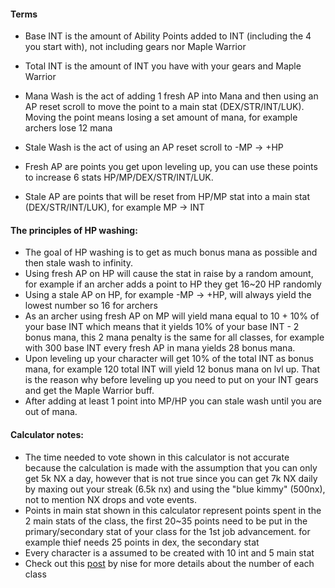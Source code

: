 #### Terms

 - Base INT is the amount of Ability Points added to INT (including the 4 you start with), not including gears nor Maple Warrior

 - Total INT is the amount of INT you have with your gears and Maple Warrior

 - Mana Wash is the act of adding 1 fresh AP into Mana and then using an AP reset scroll to move the point to a main stat (DEX/STR/INT/LUK). Moving the point means losing a set amount of mana, for example archers lose 12 mana

 - Stale Wash is the act of using an AP reset scroll to -MP -> +HP

 - Fresh AP are points you get upon leveling up, you can use these points to increase 6 stats HP/MP/DEX/STR/INT/LUK. 

 - Stale AP are points that will be reset from HP/MP stat into a main stat (DEX/STR/INT/LUK), for example MP -> INT

#### The principles of HP washing:

 - The goal of HP washing is to get as much bonus mana as possible and then stale wash to infinity.
 - Using fresh AP on HP will cause the stat in raise by a random amount, for example if an archer adds a point to HP they get 16~20 HP randomly
 - Using a stale AP on HP, for example -MP -> +HP, will always yield the lowest number so 16 for archers
 - As an archer using fresh AP on MP will yield mana equal to 10 + 10% of your base INT which means that it yields 10% of your base INT - 2 bonus mana, this 2 mana penalty is the same for all classes, for example with 300 base INT every fresh AP in mana yields 28 bonus mana.
 - Upon leveling up your character will get 10% of the total INT as bonus mana, for example 120 total INT will yield 12 bonus mana on lvl up.
That is the reason why before leveling up you need to put on your INT gears and get the Maple Warrior buff.
 - After adding at least 1 point into MP/HP you can stale wash until you are out of mana.

#### Calculator notes:
 - The time needed to vote shown in this calculator is not accurate because the calculation is made with the assumption that you can only get 5k NX a day, however that is not true since you can get 7k NX daily by maxing out your streak (6.5k nx) and using the "blue kimmy" (500nx), not to mention NX drops and vote events.
 - Points in main stat shown in this calculator represent points spent in the 2 main stats of the class, the first 20~35 points need to be put in the primary/secondary stat of your class for the 1st job advancement. for example thief needs 25 points in dex, the secondary stat
 - Every character is a assumed to be created with 10 int and 5 main stat
 - Check out this [post](https://forum.maplelegends.com/index.php?threads/nises-hp-washing-formula-compilation.38558/) by nise for more details about the number of each class